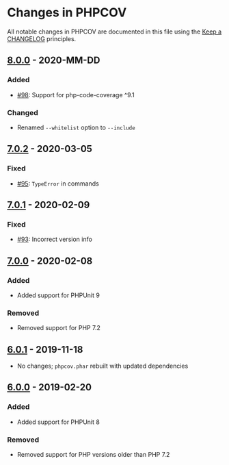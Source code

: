 # Changes in PHPCOV

All notable changes in PHPCOV are documented in this file using the [Keep a CHANGELOG](https://keepachangelog.com/) principles.

## [8.0.0] - 2020-MM-DD

### Added

* [#98](https://github.com/sebastianbergmann/phpcov/issues/98): Support for php-code-coverage ^9.1

### Changed

* Renamed `--whitelist` option to `--include`

## [7.0.2] - 2020-03-05

### Fixed

* [#95](https://github.com/sebastianbergmann/phpcov/pull/95): `TypeError` in commands

## [7.0.1] - 2020-02-09

### Fixed

* [#93](https://github.com/sebastianbergmann/phpcov/issues/93): Incorrect version info

## [7.0.0] - 2020-02-08

### Added

* Added support for PHPUnit 9

### Removed

* Removed support for PHP 7.2

## [6.0.1] - 2019-11-18

* No changes; `phpcov.phar` rebuilt with updated dependencies

## [6.0.0] - 2019-02-20

### Added

* Added support for PHPUnit 8

### Removed

* Removed support for PHP versions older than PHP 7.2

[8.0.0]: https://github.com/sebastianbergmann/phpcpd/compare/7.0.2...master
[7.0.2]: https://github.com/sebastianbergmann/phpcpd/compare/7.0.1...7.0.2
[7.0.1]: https://github.com/sebastianbergmann/phpcpd/compare/7.0.0...7.0.1
[7.0.0]: https://github.com/sebastianbergmann/phpcpd/compare/6.0.1...7.0.0
[6.0.1]: https://github.com/sebastianbergmann/phpcpd/compare/6.0.0...6.0.1
[6.0.0]: https://github.com/sebastianbergmann/phpcpd/compare/5.0.0...6.0.0

